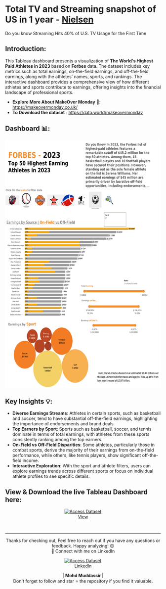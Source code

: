 # Total TV and Streaming snapshot of US in 1 year - [Nielsen](https://www.nielsen.com/insights/2023/sports-gave-broadcast-channels-a-second-straight-month-of-viewing-gains-in-september/)
Do you know Streaming Hits 40% of U.S. TV Usage for the First Time
## Introduction: 
This Tableau dashboard presents a visualization of **The World's Highest Paid Athletes in 2023** based on **Forbes** data. The dataset includes key metrics such as total earnings, on-the-field earnings, and off-the-field earnings, along with the athletes’ names, sports, and rankings. The interactive dashboard provides a comprehensive view of how different athletes and sports contribute to earnings, offering insights into the financial landscape of professional sports.

- **Explore More About MakeOver Monday** 🔗: https://makeovermonday.co.uk/
- **To Download the dataset** : https://data.world/makeovermonday

## Dashboard 📊: 
<div align="center">
    <img src="https://github.com/mohd-muddassir99/MakeoverMonday-TableauProjects/blob/805a94d8d9bfc884a5c6b20fb21cff04f2c56e8f/The%20World's%20Most%20Paid%20Athletes%202023%20-%20%23MOM%20W2%202024/Top%2050%20Earner%20Athlete%20-%202023%20(Forbes)%20%23MakeOverMonday%202024.png" width="600px" height="800px">
</div> 

## Key Insights 💡:
- **Diverse Earnings Streams**: Athletes in certain sports, such as basketball and soccer, tend to have substantial off-the-field earnings, highlighting the importance of endorsements and brand deals.
- **Top Earners by Sport**: Sports such as basketball, soccer, and tennis dominate in terms of total earnings, with athletes from these sports consistently ranking among the top earners.
- **On-Field vs Off-Field Disparities**: Some athletes, particularly those in combat sports, derive the majority of their earnings from on-the-field performance, while others, like tennis players, show significant off-the-field income.
- **Interactive Exploration**: With the sport and athlete filters, users can explore earnings trends across different sports or focus on individual athlete profiles to see specific details.




## View & Download the live Tableau Dashboard here:

<p align="center">
    <a href="https://public.tableau.com/shared/3ZK3RN89Y?:display_count=n&:origin=viz_share_link">
        <img src="https://www.tableau.com/sites/default/files/blog/tableautips_30.png" width="120px" alt="Access Dataset"><br>
        View
    </a>
</p> <br>

---

<div align="center">
Thanks for checking out, Feel free to reach out if you have any questions or feedback. Happy analyzing! 😊<br>
 🔗 Connect with me on LinkedIn 
 
  <p align="center">
    <a href="https://www.linkedin.com/in/mohd-muddassir99/">
        <img src="https://upload.wikimedia.org/wikipedia/commons/thumb/c/ca/LinkedIn_logo_initials.png/640px-LinkedIn_logo_initials.png" width="65px" alt="Access Dataset"><br>
        LinkedIn
    </a>

   | **Mohd Muddassir** | </a> <br>
Don't forget to follow and star ⭐ the repository if you find it valuable.
</div>
